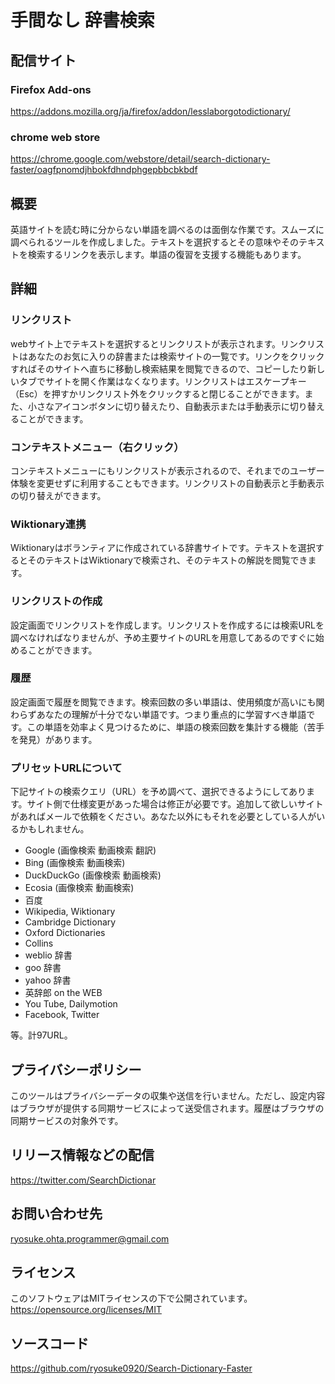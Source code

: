 # 手間なし 辞書検索
## 配信サイト
### Firefox Add-ons
https://addons.mozilla.org/ja/firefox/addon/lesslaborgotodictionary/
### chrome web store
https://chrome.google.com/webstore/detail/search-dictionary-faster/oagfpnomdjhbokfdhndphgepbbcbkbdf

## 概要
英語サイトを読む時に分からない単語を調べるのは面倒な作業です。スムーズに調べられるツールを作成しました。テキストを選択するとその意味やそのテキストを検索するリンクを表示します。単語の復習を支援する機能もあります。

## 詳細
### リンクリスト
webサイト上でテキストを選択するとリンクリストが表示されます。リンクリストはあなたのお気に入りの辞書または検索サイトの一覧です。リンクをクリックすればそのサイトへ直ちに移動し検索結果を閲覧できるので、コピーしたり新しいタブでサイトを開く作業はなくなります。リンクリストはエスケープキー（Esc）を押すかリンクリスト外をクリックすると閉じることができます。また、小さなアイコンボタンに切り替えたり、自動表示または手動表示に切り替えることができます。

### コンテキストメニュー（右クリック）
コンテキストメニューにもリンクリストが表示されるので、それまでのユーザー体験を変更せずに利用することもできます。リンクリストの自動表示と手動表示の切り替えができます。

### Wiktionary連携
Wiktionaryはボランティアに作成されている辞書サイトです。テキストを選択するとそのテキストはWiktionaryで検索され、そのテキストの解説を閲覧できます。

### リンクリストの作成
設定画面でリンクリストを作成します。リンクリストを作成するには検索URLを調べなければなりませんが、予め主要サイトのURLを用意してあるのですぐに始めることができます。

### 履歴
設定画面で履歴を閲覧できます。検索回数の多い単語は、使用頻度が高いにも関わらずあなたの理解が十分でない単語です。つまり重点的に学習すべき単語です。この単語を効率よく見つけるために、単語の検索回数を集計する機能（苦手を発見）があります。

### プリセットURLについて
下記サイトの検索クエリ（URL）を予め調べて、選択できるようにしてあります。サイト側で仕様変更があった場合は修正が必要です。追加して欲しいサイトがあればメールで依頼をください。あなた以外にもそれを必要としている人がいるかもしれません。

* Google (画像検索 動画検索 翻訳)
* Bing (画像検索 動画検索)
* DuckDuckGo (画像検索 動画検索)
* Ecosia (画像検索 動画検索)
* 百度
* Wikipedia, Wiktionary
* Cambridge Dictionary
* Oxford Dictionaries
* Collins
* weblio 辞書
* goo 辞書
* yahoo 辞書
* 英辞郎 on the WEB
* You Tube, Dailymotion
* Facebook, Twitter

等。計97URL。

## プライバシーポリシー
このツールはプライバシーデータの収集や送信を行いません。ただし、設定内容はブラウザが提供する同期サービスによって送受信されます。履歴はブラウザの同期サービスの対象外です。

## リリース情報などの配信
https://twitter.com/SearchDictionar

## お問い合わせ先
ryosuke.ohta.programmer@gmail.com

## ライセンス
このソフトウェアはMITライセンスの下で公開されています。  
https://opensource.org/licenses/MIT

## ソースコード
https://github.com/ryosuke0920/Search-Dictionary-Faster
